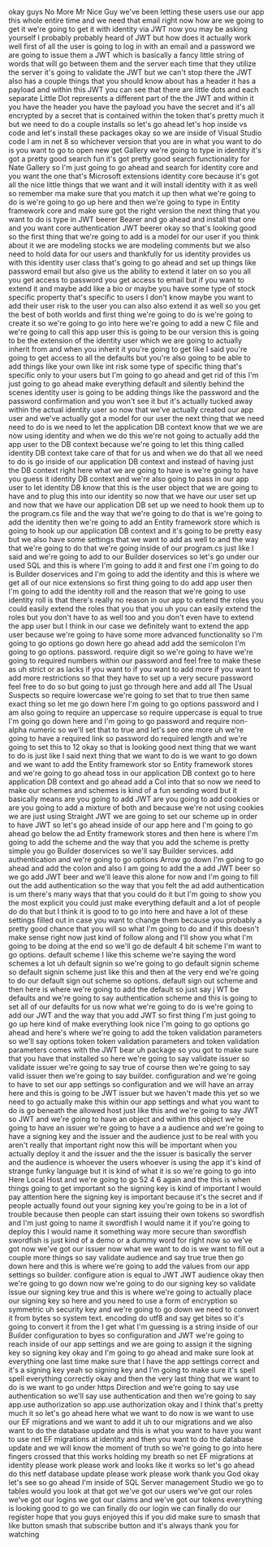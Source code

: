 okay guys No More Mr Nice Guy we've been letting these users use our app this whole entire time and we need that email right now how are we going to get it we're going to get it with identity via JWT now you may be asking yourself I probably probably heard of JWT but how does it actually work well first of all the user is going to log in with an email and a password we are going to issue them a JWT which is basically a fancy little string of words that will go between them and the server each time that they utilize the server it's going to validate the JWT but we can't stop there the JWT also has a couple things that you should know about has a header it has a payload and within this JWT you can see that there are little dots and each separate Little Dot represents a different part of the the JWT and within it you have the header you have the payload you have the secret and it's all encrypted by a secret that is contained within the token that's pretty much it but we need to do a couple installs so let's go ahead let's hop inside vs code and let's install these packages okay so we are inside of Visual Studio code I am in net 8 so whichever version that you are in what you want to do is you want to go to open new get Gallery we're going to type in identity it's got a pretty good search fun it's got pretty good search functionality for Nate Gallery so I'm just going to go ahead and search for identity core and you want the one that's Microsoft extensions identity core because it's got all the nice little things that we want and it will install identity with it as well so remember ma make sure that you match it up then what we're going to do is we're going to go up here and then we're going to type in Entity framework core and make sure got the right version the next thing that you want to do is type in JWT beerer Bearer and go ahead and install that one and you want core authentication JWT beerer okay so that's looking good so the first thing that we're going to add is a model for our user if you think about it we are modeling stocks we are modeling comments but we also need to hold data for our users and thankfully for us identity provides us with this identity user class that's going to go ahead and set up things like password email but also give us the ability to extend it later on so you all you get access to password you get access to email but if you want to extend it and maybe add like a bio or maybe you have some type of stock specific property that's specific to users I don't know maybe you want to add their user risk to the user you can also also extend it as well so you get the best of both worlds and first thing we're going to do is we're going to create it so we're going to go into here we're going to add a new C file and we're going to call this app user this is going to be our version this is going to be the extension of the identity user which we are going to actually inherit from and when you inherit it you're going to get like I said you're going to get access to all the defaults but you're also going to be able to add things like your own like int risk some type of specific thing that's specific only to your users but I'm going to go ahead and get rid of this I'm just going to go ahead make everything default and silently behind the scenes identity user is going to be adding things like the password and the password confirmation and you won't see it but it's actually tucked away within the actual identity user so now that we've actually created our app user and we've actually got a model for our user the next thing that we need need to do is we need to let the application DB context know that we we are now using identity and when we do this we're not going to actually add the app user to the DB context because we're going to let this thing called identity DB context take care of that for us and when we do that all we need to do is go inside of our application DB context and instead of having just the DB context right here what we are going to have is we're going to have you guess it identity DB context and we're also going to pass in our app user to let identity DB know that this is the user object that we are going to have and to plug this into our identity so now that we have our user set up and now that we have our application DB set up we need to hook them up to the program.cs file and the way that we're going to do that is we're going to add the identity then we're going to add an Entity framework store which is going to hook up our application DB context and it's going to be pretty easy but we also have some settings that we want to add as well to and the way that we're going to do that we're going inside of our program.cs just like I said and we're going to add to our Builder doservices so let's go under our used SQL and this is where I'm going to add it and first one I'm going to do is Builder doservices and I'm going to add the identity and this is where we get all of our nice extensions so first thing going to do add app user then I'm going to add the identity roll and the reason that we're going to use identity roll is that there's really no reason in our app to extend the roles you could easily extend the roles that you that you uh you can easily extend the roles but you don't have to as well too and you don't even have to extend the app user but I think in our case we definitely want to extend the app user because we're going to have some more advanced functionality so I'm going to go options go down here go ahead add add the semicolon I'm going to go options. password. require digit so we're going to have we're going to required numbers within our password and feel free to make these as uh strict or as lacks if you want to if you want to add more if you want to add more restrictions so that they have to set up a very secure password feel free to do so but going to just go through here and add all The Usual Suspects so require lowercase we're going to set that to true then same exact thing so let me go down here I'm going to go options password and I am also going to require an uppercase so require uppercase is equal to true I'm going go down here and I'm going to go password and require non-alpha numeric so we'll set that to true and let's see one more uh we're going to have a required link so password do required length and we're going to set this to 12 okay so that is looking good next thing that we want to do is just like I said next thing that we want to do is we want to go down and we want to add the Entity framework stor so Entity framework stores and we're going to go ahead toss in our application DB context go to here application DB context and go ahead add a Col into that so now we need to make our schemes and schemes is kind of a fun sending word but it basically means are you going to add JWT are you going to add cookies or are you going to add a mixture of both and because we're not using cookies we are just using Straight JWT we are going to set our scheme up in order to have JWT so let's go ahead inside of our app here and I'm going to go ahead go below the ad Entity framework stores and then here is where I'm going to add the scheme and the way that you add the scheme is pretty simple you go Builder doservices so we'll say Builder services. add authentication and we're going to go options Arrow go down I'm going to go ahead and add the colon and also I am going to add the a add JWT beer so we go add JWT beer and we'll leave this alone for now and I'm going to fill out the add authentication so the way that you felt the ad add authentication is um there's many ways that that you could do it but I'm going to show you the most explicit you could just make everything default and a lot of people do do that but I think it is good to to go into here and have a lot of these settings filled out in case you want to change them because you probably a pretty good chance that you will so what I'm going to do and if this doesn't make sense right now just kind of follow along and I'll show you what I'm going to be doing at the end so we'll go de default 4 bit scheme I'm want to go options. default scheme I like this scheme we're saying the word schemes a lot uh default signin so we're going to go default signin scheme so default signin scheme just like this and then at the very end we're going to do our default sign out scheme so options. default sign out scheme and then here is where we're going to add the default so just say j WT be defaults and we're going to say authentication scheme and this is going to set all of our defaults for us now what we're going to do is we're going to add our JWT and the way that you add JWT so first thing I'm just going to go up here kind of make everything look nice I'm going to go options go ahead and here's where we're going to add the token validation parameters so we'll say options token token validation parameters and token validation parameters comes with the JWT bear uh package so you got to make sure that you have that installed so here we're going to say validate issuer so validate issuer we're going to say true of course then we're going to say valid issuer then we're going to say builder. configuration and we're going to have to set our app settings so configuration and we will have an array here and this is going to be JWT issuer but we haven't made this yet so we need to go actually make this within our app settings and what you want to do is go beneath the allowed host just like this and we're going to say JWT so JWT and we're going to have an object and within this object we're going to have an issuer we're going to have a a audience and we're going to have a signing key and the issuer and the audience just to be real with you aren't really that important right now this will be important when you actually deploy it and the issuer and the the issuer is basically the server and the audience is whoever the users whoever is using the app it's kind of strange funky language but it is kind of what it is so we're going to go into Here Local Host and we're going to go 52 4 6 again and the this is when things going to get important so the signing key is kind of important I would pay attention here the signing key is important because it's the secret and if people actually found out your signing key you're going to be in a lot of trouble because then people can start issuing their own tokens so swordfish and I'm just going to name it swordfish I would name it if you're going to deploy this I would name it something way more secure than swordfish swordfish is just kind of a demo or a dummy word for right now so we've got now we've got our issuer now what we want to do is we want to fill out a couple more things so say validate audience and say true true then go down here and this is where we're going to add the values from our app settings so builder. configure ation is equal to JWT JWT audience okay then we're going to go down now we're going to do our signing key so validate issue our signing key true and this is where we're going to actually place our signing key so here and you need to use a form of encryption so symmetric uh security key and we're going to go down we need to convert it from bytes so system text. encoding do utf8 and say get bites so it's going to convert it from the I get what I'm guessing is a string inside of our Builder configuration to byes so configuration and JWT we're going to reach inside of our app settings and we are going to assign it the signing key so signing key okay and I'm going to go ahead and make sure look at everything one last time make sure that I have the app settings correct and it's a signing key yeah so signing key and I'm going to make sure it's spell spell everything correctly okay and then the very last thing that we want to do is we want to go under https Direction and we're going to say use authentication so we'll say use authentication and then we're going to say app.use authorization so app.use authorization okay and I think that's pretty much it so let's go ahead here what we want to do now is we want to use our EF migrations and we want to add it uh to our migrations and we also want to do the database update and this is what you want to have you want to use net EF migrations at identity and then you want to do the database update and we will know the moment of truth so we're going to go into here fingers crossed that this works holding my breath so net EF migrations at identity please work please work and looks like it works so let's go ahead do this netf database update please work please work thank you God okay let's see so go ahead I'm inside of SQL Server management Studio we go to tables would you look at that got we've got our users we've got our roles we've got our logins we got our claims and we've got our tokens everything is looking good to go we can finally do our login we can finally do our register hope that you guys enjoyed this if you did make sure to smash that like button smash that subscribe button and it's always thank you for watching